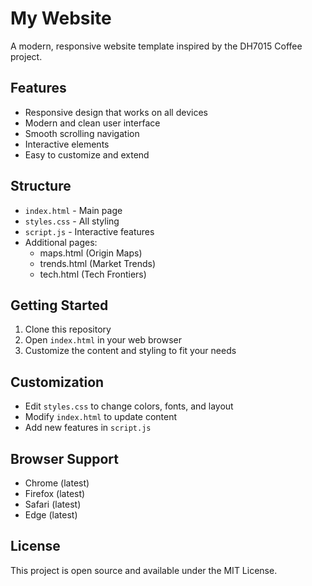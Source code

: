 # My Website

A modern, responsive website template inspired by the DH7015 Coffee project.

## Features

- Responsive design that works on all devices
- Modern and clean user interface
- Smooth scrolling navigation
- Interactive elements
- Easy to customize and extend

## Structure

- `index.html` - Main page
- `styles.css` - All styling
- `script.js` - Interactive features
- Additional pages:
  - maps.html (Origin Maps)
  - trends.html (Market Trends)
  - tech.html (Tech Frontiers)

## Getting Started

1. Clone this repository
2. Open `index.html` in your web browser
3. Customize the content and styling to fit your needs

## Customization

- Edit `styles.css` to change colors, fonts, and layout
- Modify `index.html` to update content
- Add new features in `script.js`

## Browser Support

- Chrome (latest)
- Firefox (latest)
- Safari (latest)
- Edge (latest)

## License

This project is open source and available under the MIT License. 